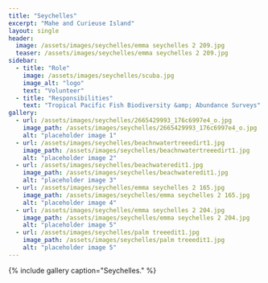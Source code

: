 ```yaml
---
title: "Seychelles"
excerpt: "Mahe and Curieuse Island"
layout: single
header:
  image: /assets/images/seychelles/emma seychelles 2 209.jpg
  teaser: /assets/images/seychelles/emma seychelles 2 209.jpg
sidebar:
  - title: "Role"
    image: /assets/images/seychelles/scuba.jpg
    image_alt: "logo"
    text: "Volunteer"
  - title: "Responsibilities"
    text: "Tropical Pacific Fish Biodiversity &amp; Abundance Surveys"
gallery:
  - url: /assets/images/seychelles/2665429993_176c6997e4_o.jpg
    image_path: /assets/images/seychelles/2665429993_176c6997e4_o.jpg
    alt: "placeholder image 1"
  - url: /assets/images/seychelles/beachnwatertreeedirt1.jpg
    image_path: /assets/images/seychelles/beachnwatertreeedirt1.jpg
    alt: "placeholder image 2"
  - url: /assets/images/seychelles/beachwateredit1.jpg
    image_path: /assets/images/seychelles/beachwateredit1.jpg
    alt: "placeholder image 3"
  - url: /assets/images/seychelles/emma seychelles 2 165.jpg
    image_path: /assets/images/seychelles/emma seychelles 2 165.jpg
    alt: "placeholder image 4"
  - url: /assets/images/seychelles/emma seychelles 2 204.jpg
    image_path: /assets/images/seychelles/emma seychelles 2 204.jpg
    alt: "placeholder image 5"
  - url: /assets/images/seychelles/palm treeedit1.jpg
    image_path: /assets/images/seychelles/palm treeedit1.jpg
    alt: "placeholder image 5"
---
```




{% include gallery caption="Seychelles." %}

